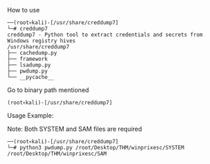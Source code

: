 How to use


```
──(root💀kali)-[/usr/share/creddump7]
└─# creddump7              
creddump7 - Python tool to extract credentials and secrets from Windows registry hives
/usr/share/creddump7
├── cachedump.py
├── framework
├── lsadump.py
├── pwdump.py
└── __pycache__

```


Go to binary path mentioned

```
(root💀kali)-[/usr/share/creddump7]

```



Usage Example:

Note: Both SYSTEM and SAM files are required


```
──(root💀kali)-[/usr/share/creddump7]
└─# python3 pwdump.py /root/Desktop/THM/winprixesc/SYSTEM /root/Desktop/THM/winprixesc/SAM 
```


